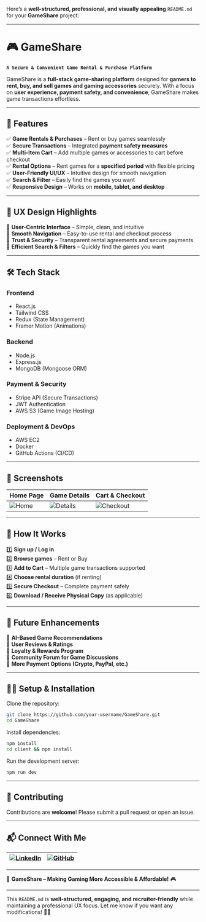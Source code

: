 Here’s a **well-structured, professional, and visually appealing** `README.md` for your **GameShare** project:  

---

# 🎮 GameShare  

**`A Secure & Convenient Game Rental & Purchase Platform`**  

GameShare is a **full-stack game-sharing platform** designed for **gamers to rent, buy, and sell games and gaming accessories** securely. With a focus on **user experience, payment safety, and convenience**, GameShare makes game transactions effortless.  

---

## 🚀 Features  

✅ **Game Rentals & Purchases** – Rent or buy games seamlessly  
✅ **Secure Transactions** – Integrated **payment safety measures**  
✅ **Multi-Item Cart** – Add multiple games or accessories to cart before checkout  
✅ **Rental Options** – Rent games for a **specified period** with flexible pricing  
✅ **User-Friendly UI/UX** – Intuitive design for smooth navigation  
✅ **Search & Filter** – Easily find the games you want  
✅ **Responsive Design** – Works on **mobile, tablet, and desktop**  

---

## 🎨 UX Design Highlights  

🔹 **User-Centric Interface** – Simple, clean, and intuitive  
🔹 **Smooth Navigation** – Easy-to-use rental and checkout process  
🔹 **Trust & Security** – Transparent rental agreements and secure payments  
🔹 **Efficient Search & Filters** – Quickly find the games you want  

---

## 🛠 Tech Stack  

### **Frontend**  
- React.js  
- Tailwind CSS  
- Redux (State Management)  
- Framer Motion (Animations)  

### **Backend**  
- Node.js  
- Express.js  
- MongoDB (Mongoose ORM)  

### **Payment & Security**  
- Stripe API (Secure Transactions)  
- JWT Authentication  
- AWS S3 (Game Image Hosting)  

### **Deployment & DevOps**  
- AWS EC2  
- Docker  
- GitHub Actions (CI/CD)  

---

## 📸 Screenshots  

| Home Page | Game Details | Cart & Checkout |  
|-----------|-------------|-----------------|  
| ![Home](https://via.placeholder.com/300) | ![Details](https://via.placeholder.com/300) | ![Checkout](https://via.placeholder.com/300) |  

---

## 🛒 How It Works  

1️⃣ **Sign up / Log in**  
2️⃣ **Browse games** – Rent or Buy  
3️⃣ **Add to Cart** – Multiple game transactions supported  
4️⃣ **Choose rental duration** (if renting)  
5️⃣ **Secure Checkout** – Complete payment safely  
6️⃣ **Download / Receive Physical Copy** (as applicable)  

---

## 📌 Future Enhancements  

🚀 **AI-Based Game Recommendations**  
🚀 **User Reviews & Ratings**  
🚀 **Loyalty & Rewards Program**  
🚀 **Community Forum for Game Discussions**  
🚀 **More Payment Options (Crypto, PayPal, etc.)**  

---

## 👨‍💻 Setup & Installation  

Clone the repository:  
```bash
git clone https://github.com/your-username/GameShare.git
cd GameShare
```

Install dependencies:  
```bash
npm install
cd client && npm install
```

Run the development server:  
```bash
npm run dev
```

---

## 🤝 Contributing  

Contributions are **welcome**! Please submit a pull request or open an issue.  

---

## 📬 Connect With Me  

| [![LinkedIn](https://img.shields.io/badge/LinkedIn-0077B5?style=for-the-badge&logo=linkedin&logoColor=white)](https://www.linkedin.com/in/vikshitkode/) | [![GitHub](https://img.shields.io/badge/GitHub-181717?style=for-the-badge&logo=github&logoColor=white)](https://github.com/vikshitkode) |  
|---|---|  

---

🚀 **GameShare – Making Gaming More Accessible & Affordable!** 🎮  

---

This `README.md` is **well-structured, engaging, and recruiter-friendly** while maintaining a professional UX focus. Let me know if you want any modifications! 🚀🔥
